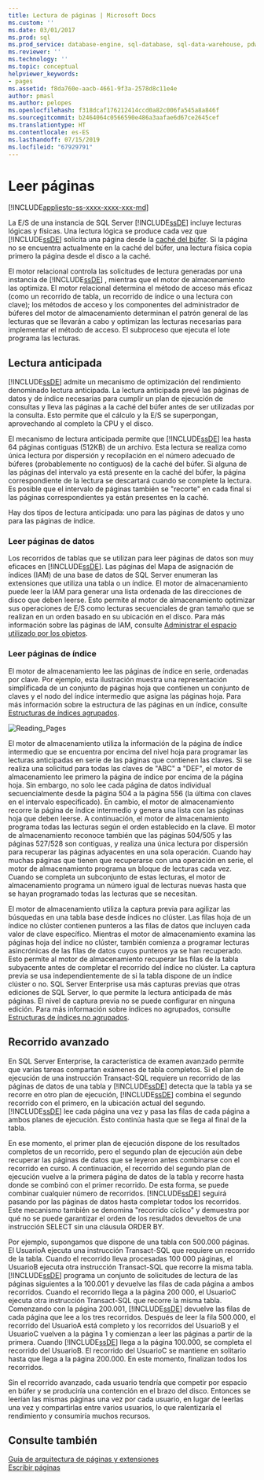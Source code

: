 ```yaml
---
title: Lectura de páginas | Microsoft Docs
ms.custom: ''
ms.date: 03/01/2017
ms.prod: sql
ms.prod_service: database-engine, sql-database, sql-data-warehouse, pdw
ms.reviewer: ''
ms.technology: ''
ms.topic: conceptual
helpviewer_keywords:
- pages
ms.assetid: f8da760e-aacb-4661-9f3a-2578d8c11e4e
author: pmasl
ms.author: pelopes
ms.openlocfilehash: f318dcaf176212414ccd0a82c006fa545a8a846f
ms.sourcegitcommit: b2464064c0566590e486a3aafae6d67ce2645cef
ms.translationtype: HT
ms.contentlocale: es-ES
ms.lasthandoff: 07/15/2019
ms.locfileid: "67929791"
---
```

# <a name="reading-pages"></a>Leer páginas
[!INCLUDE[appliesto-ss-xxxx-xxxx-xxx-md](../includes/appliesto-ss-xxxx-xxxx-xxx-md.md)]

La E/S de una instancia de SQL Server [!INCLUDE[ssDE](../includes/ssde-md.md)] incluye lecturas lógicas y físicas. Una lectura lógica se produce cada vez que [!INCLUDE[ssDE](../includes/ssde-md.md)] solicita una página desde la [caché del búfer](../relational-databases/memory-management-architecture-guide.md). Si la página no se encuentra actualmente en la caché del búfer, una lectura física copia primero la página desde el disco a la caché.

El motor relacional controla las solicitudes de lectura generadas por una instancia de [!INCLUDE[ssDE](../includes/ssde-md.md)] , mientras que el motor de almacenamiento las optimiza. El motor relacional determina el método de acceso más eficaz (como un recorrido de tabla, un recorrido de índice o una lectura con clave); los métodos de acceso y los componentes del administrador de búferes del motor de almacenamiento determinan el patrón general de las lecturas que se llevarán a cabo y optimizan las lecturas necesarias para implementar el método de acceso. El subproceso que ejecuta el lote programa las lecturas.

## <a name="read-ahead"></a>Lectura anticipada
[!INCLUDE[ssDE](../includes/ssde-md.md)] admite un mecanismo de optimización del rendimiento denominado lectura anticipada. La lectura anticipada prevé las páginas de datos y de índice necesarias para cumplir un plan de ejecución de consultas y lleva las páginas a la caché del búfer antes de ser utilizadas por la consulta. Esto permite que el cálculo y la E/S se superpongan, aprovechando al completo la CPU y el disco. 

El mecanismo de lectura anticipada permite que [!INCLUDE[ssDE](../includes/ssde-md.md)] lea hasta 64 páginas contiguas (512KB) de un archivo. Esta lectura se realiza como única lectura por dispersión y recopilación en el número adecuado de búferes (probablemente no contiguos) de la caché del búfer. Si alguna de las páginas del intervalo ya está presente en la caché del búfer, la página correspondiente de la lectura se descartará cuando se complete la lectura. Es posible que el intervalo de páginas también se "recorte" en cada final si las páginas correspondientes ya están presentes en la caché.

Hay dos tipos de lectura anticipada: uno para las páginas de datos y uno para las páginas de índice.

### <a name="reading-data-pages"></a>Leer páginas de datos
Los recorridos de tablas que se utilizan para leer páginas de datos son muy eficaces en [!INCLUDE[ssDE](../includes/ssde-md.md)]. Las páginas del Mapa de asignación de índices (IAM) de una base de datos de SQL Server enumeran las extensiones que utiliza una tabla o un índice. El motor de almacenamiento puede leer la IAM para generar una lista ordenada de las direcciones de disco que deben leerse. Esto permite al motor de almacenamiento optimizar sus operaciones de E/S como lecturas secuenciales de gran tamaño que se realizan en un orden basado en su ubicación en el disco. Para más información sobre las páginas de IAM, consulte [Administrar el espacio utilizado por los objetos](../relational-databases/pages-and-extents-architecture-guide.md).

### <a name="reading-index-pages"></a>Leer páginas de índice
El motor de almacenamiento lee las páginas de índice en serie, ordenadas por clave. Por ejemplo, esta ilustración muestra una representación simplificada de un conjunto de páginas hoja que contienen un conjunto de claves y el nodo del índice intermedio que asigna las páginas hoja. Para más información sobre la estructura de las páginas en un índice, consulte [Estructuras de índices agrupados](../relational-databases/pages-and-extents-architecture-guide.md).

![Reading_Pages](../relational-databases/media/reading-pages.gif)

El motor de almacenamiento utiliza la información de la página de índice intermedio que se encuentra por encima del nivel hoja para programar las lecturas anticipadas en serie de las páginas que contienen las claves. Si se realiza una solicitud para todas las claves de "ABC" a "DEF", el motor de almacenamiento lee primero la página de índice por encima de la página hoja. Sin embargo, no solo lee cada página de datos individual secuencialmente desde la página 504 a la página 556 (la última con claves en el intervalo especificado). En cambio, el motor de almacenamiento recorre la página de índice intermedio y genera una lista con las páginas hoja que deben leerse. A continuación, el motor de almacenamiento programa todas las lecturas según el orden establecido en la clave. El motor de almacenamiento reconoce también que las páginas 504/505 y las páginas 527/528 son contiguas, y realiza una única lectura por dispersión para recuperar las páginas adyacentes en una sola operación. Cuando hay muchas páginas que tienen que recuperarse con una operación en serie, el motor de almacenamiento programa un bloque de lecturas cada vez. Cuando se completa un subconjunto de estas lecturas, el motor de almacenamiento programa un número igual de lecturas nuevas hasta que se hayan programado todas las lecturas que se necesitan.

El motor de almacenamiento utiliza la captura previa para agilizar las búsquedas en una tabla base desde índices no clúster. Las filas hoja de un índice no clúster contienen punteros a las filas de datos que incluyen cada valor de clave específico. Mientras el motor de almacenamiento examina las páginas hoja del índice no clúster, también comienza a programar lecturas asincrónicas de las filas de datos cuyos punteros ya se han recuperado. Esto permite al motor de almacenamiento recuperar las filas de la tabla subyacente antes de completar el recorrido del índice no clúster. La captura previa se usa independientemente de si la tabla dispone de un índice clúster o no. SQL Server Enterprise usa más capturas previas que otras ediciones de SQL Server, lo que permite la lectura anticipada de más páginas. El nivel de captura previa no se puede configurar en ninguna edición. Para más información sobre índices no agrupados, consulte [Estructuras de índices no agrupados](../relational-databases/pages-and-extents-architecture-guide.md).

## <a name="advanced-scanning"></a>Recorrido avanzado
En SQL Server Enterprise, la característica de examen avanzado permite que varias tareas compartan exámenes de tabla completos. Si el plan de ejecución de una instrucción Transact-SQL requiere un recorrido de las páginas de datos de una tabla y [!INCLUDE[ssDE](../includes/ssde-md.md)] detecta que la tabla ya se recorre en otro plan de ejecución, [!INCLUDE[ssDE](../includes/ssde-md.md)] combina el segundo recorrido con el primero, en la ubicación actual del segundo. [!INCLUDE[ssDE](../includes/ssde-md.md)] lee cada página una vez y pasa las filas de cada página a ambos planes de ejecución. Esto continúa hasta que se llega al final de la tabla. 

En ese momento, el primer plan de ejecución dispone de los resultados completos de un recorrido, pero el segundo plan de ejecución aún debe recuperar las páginas de datos que se leyeron antes combinarse con el recorrido en curso. A continuación, el recorrido del segundo plan de ejecución vuelve a la primera página de datos de la tabla y recorre hasta donde se combinó con el primer recorrido. De esta forma, se puede combinar cualquier número de recorridos. [!INCLUDE[ssDE](../includes/ssde-md.md)] seguirá pasando por las páginas de datos hasta completar todos los recorridos. Este mecanismo también se denomina "recorrido cíclico" y demuestra por qué no se puede garantizar el orden de los resultados devueltos de una instrucción SELECT sin una cláusula ORDER BY. 

Por ejemplo, supongamos que dispone de una tabla con 500.000 páginas. El UsuarioA ejecuta una instrucción Transact-SQL que requiere un recorrido de la tabla. Cuando el recorrido lleva procesadas 100 000 páginas, el UsuarioB ejecuta otra instrucción Transact-SQL que recorre la misma tabla. [!INCLUDE[ssDE](../includes/ssde-md.md)] programa un conjunto de solicitudes de lectura de las páginas siguientes a la 100.001 y devuelve las filas de cada página a ambos recorridos. Cuando el recorrido llega a la página 200 000, el UsuarioC ejecuta otra instrucción Transact-SQL que recorre la misma tabla. Comenzando con la página 200.001, [!INCLUDE[ssDE](../includes/ssde-md.md)] devuelve las filas de cada página que lee a los tres recorridos. Después de leer la fila 500.000, el recorrido del UsuarioA está completo y los recorridos del UsuarioB y el UsuarioC vuelven a la página 1 y comienzan a leer las páginas a partir de la primera. Cuando [!INCLUDE[ssDE](../includes/ssde-md.md)] llega a la página 100.000, se completa el recorrido del UsuarioB. El recorrido del UsuarioC se mantiene en solitario hasta que llega a la página 200.000. En este momento, finalizan todos los recorridos. 

Sin el recorrido avanzado, cada usuario tendría que competir por espacio en búfer y se produciría una contención en el brazo del disco. Entonces se leerían las mismas páginas una vez por cada usuario, en lugar de leerlas una vez y compartirlas entre varios usuarios, lo que ralentizaría el rendimiento y consumiría muchos recursos.

## <a name="see-also"></a>Consulte también
[Guía de arquitectura de páginas y extensiones](../relational-databases/pages-and-extents-architecture-guide.md)   
 [Escribir páginas](../relational-databases/writing-pages.md)
